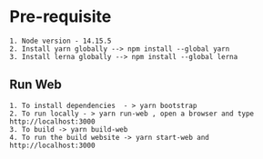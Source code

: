 # Pre-requisite

    1. Node version - 14.15.5
    2. Install yarn globally --> npm install --global yarn
    3. Install lerna globally --> npm install --global lerna
  

## Run Web

    1. To install dependencies  - > yarn bootstrap
    2. To run locally - > yarn run-web , open a browser and type http://localhost:3000
    3. To build -> yarn build-web
    4. To run the build website -> yarn start-web and http://localhost:3000

